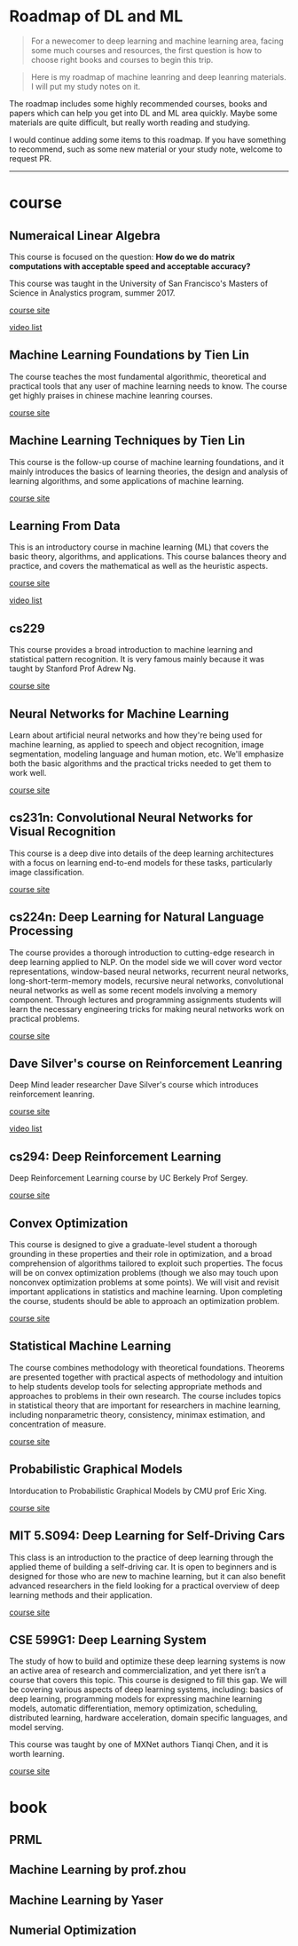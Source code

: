 # Roadmap of DL and ML

>For a newecomer to deep learning and machine learning area, facing some much courses and resources, the first question is how to choose right books and courses to begin this trip.

>Here is my roadmap of machine leanring and deep leanring materials. I will put my study notes on it.

The roadmap includes some highly recommended courses, books and papers which can help you get into DL and ML area quickly. Maybe some materials are quite difficult, but really worth reading and studying. 

I would continue adding some items to this roadmap. If you have something to recommend, such as some new material or your study note, welcome to request PR.

- - -

# course

## Numeraical Linear Algebra
This course is focused on the question: **How do we do matrix computations with acceptable speed and acceptable accuracy?**

This course was taught in the University of San Francisco's Masters of Science in Analystics program, summer 2017.

[course site](https://github.com/fastai/numerical-linear-algebra)

[video list](https://www.youtube.com/playlist?list=PLtmWHNX-gukIc92m1K0P6bIOnZb-mg0hY)

## Machine Learning Foundations by Tien Lin
The course teaches the most fundamental algorithmic, theoretical and practical tools that any user of machine learning needs to know. The course get highly praises in chinese machine leanring courses.

[course site](http://www.csie.ntu.edu.tw/~htlin/mooc/)

## Machine Learning Techniques by Tien Lin

This course is the follow-up course of machine learning foundations, and  it mainly introduces the basics of learning theories, the design and analysis of learning algorithms, and some applications of machine learning.

[course site](http://www.csie.ntu.edu.tw/~htlin/mooc/)

## Learning From Data

This is an introductory course in machine learning (ML) that covers the basic theory, algorithms, and applications. This course balances theory and practice, and covers the mathematical as well as the heuristic aspects.

[course site](http://work.caltech.edu/telecourse.html)

[video list](https://www.youtube.com/watch?v=mbyG85GZ0PI&list=PLD63A284B7615313A&index=1)

## cs229

This course provides a broad introduction to machine learning and statistical pattern recognition. It is very famous mainly because it was taught by Stanford Prof Adrew Ng.

[course site](http://cs229.stanford.edu/)

## Neural Networks for Machine Learning

Learn about artificial neural networks and how they're being used for machine learning, as applied to speech and object recognition, image segmentation, modeling language and human motion, etc. We'll emphasize both the basic algorithms and the practical tricks needed to get them to work well. 

[course site](https://www.coursera.org/learn/neural-networks)

## cs231n: Convolutional Neural Networks for Visual Recognition

This course is a deep dive into details of the deep learning architectures with a focus on learning end-to-end models for these tasks, particularly image classification. 

[course site](http://cs231n.stanford.edu/index.html)

## cs224n: Deep Learning for Natural Language Processing

The course provides a thorough introduction to cutting-edge research in deep learning applied to NLP. On the model side we will cover word vector representations, window-based neural networks, recurrent neural networks, long-short-term-memory models, recursive neural networks, convolutional neural networks as well as some recent models involving a memory component. Through lectures and programming assignments students will learn the necessary engineering tricks for making neural networks work on practical problems. 

[course site](http://web.stanford.edu/class/cs224n/)

## Dave Silver's course on Reinforcement Leanring

Deep Mind leader researcher Dave Silver's course which introduces reinforcement leanring.

[course site](http://www0.cs.ucl.ac.uk/staff/d.silver/web/Teaching.html)

[video list](https://www.youtube.com/watch?v=2pWv7GOvuf0&list=PLzuuYNsE1EZAXYR4FJ75jcJseBmo4KQ9-)

## cs294: Deep Reinforcement Learning

Deep Reinforcement Learning course by UC Berkely Prof Sergey.

[course site](http://rll.berkeley.edu/deeprlcourse/)

## Convex Optimization

This course is designed to give a graduate-level student a thorough grounding in these properties and their role in optimization, and a broad comprehension of algorithms tailored to exploit such properties. The focus will be on convex optimization problems (though we also may touch upon nonconvex optimization problems at some points). We will visit and revisit important applications in statistics and machine learning. Upon completing the course, students should be able to approach an optimization problem.

[course site](http://www.stat.cmu.edu/~ryantibs/convexopt/)

## Statistical Machine Learning

The course combines methodology with theoretical foundations. Theorems are presented together with practical aspects of methodology and intuition to help students develop tools for selecting appropriate methods and approaches to problems in their own research. The course includes topics in statistical theory that are important for researchers in machine learning, including nonparametric theory, consistency, minimax estimation, and concentration of measure.

[course site](http://www.stat.cmu.edu/~larry/=sml/)

## Probabilistic Graphical Models

Intorducation to Probabilistic Graphical Models by CMU prof Eric Xing.

[course site](http://www.cs.cmu.edu/~epxing/Class/10708-14/lecture.html)

## MIT 5.S094: Deep Learning for Self-Driving Cars

This class is an introduction to the practice of deep learning through the applied theme of building a self-driving car. It is open to beginners and is designed for those who are new to machine learning, but it can also benefit advanced researchers in the field looking for a practical overview of deep learning methods and their application.

[course site](http://selfdrivingcars.mit.edu/)

## CSE 599G1: Deep Learning System

The study of how to build and optimize these deep learning systems is now an active area of research and commercialization, and yet there isn’t a course that covers this topic. This course is designed to fill this gap. We will be covering various aspects of deep learning systems, including: basics of deep learning, programming models for expressing machine learning models, automatic differentiation, memory optimization, scheduling, distributed learning, hardware acceleration, domain specific languages, and model serving.

This course was taught by one of MXNet authors Tianqi Chen, and it is worth learning. 

[course site](http://dlsys.cs.washington.edu/)

# book

## PRML

## Machine Learning by prof.zhou

## Machine Learning by Yaser

## Numerial Optimization

## 